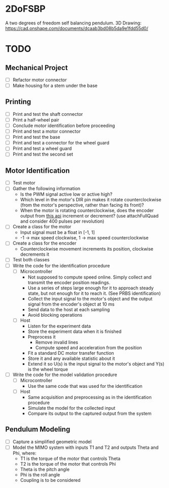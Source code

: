 # 2DoFSBP
A two degrees of freedom self balancing pendulum.
3D Drawing: https://cad.onshape.com/documents/dcaab3bd08b5da9e1fdd55d0/

# TODO

## Mechanical Project
- [ ] Refactor motor connector
- [ ] Make housing for a stem under the base

## Printing
- [ ] Print and test the shaft connector
- [ ] Print a half-wheel pair
- [ ] Conclude motor identification before proceeding
- [ ] Print and test a motor connector
- [ ] Print and test the base
- [ ] Print and test a connector for the wheel guard
- [ ] Print and test a wheel guard
- [ ] Print and test the second set

## Motor Identification
- [ ] Test motor
- [ ] Gather the following information
  - Is the PWM signal active low or active high?
  - Which level in the motor's DIR pin makes it rotate counterclockwise (from the motor's perspective, rather than facing its front)?
  - When the motor is rotating counterclockwise, does the encoder output from [this api](https://github.com/madhephaestus/ESP32Encoder) increment or decrement? (use attachFullQuad and consider 400 pulses per revolution)
- [ ] Create a class for the motor
  - Input signal must be a float in [-1, 1]
  - -1 → max speed clockwise, 1 → max speed counterclockwise
- [ ] Create a class for the encoder
  - Counterclockwise movement increments its position, clockwise decrements it
- [ ] Test both classes
- [ ] Write the code for the identification procedure
  - [ ] Microcontroller
    - Not supposed to compute speed online. Simply collect and transmit the encoder position readings.
    - Use a series of steps large enough for it to approach steady state, but not enough for it to reach it. (See PRBS identification)
    - Collect the input signal to the motor's object and the output signal from the encoder's object at 10 ms
    - Send data to the host at each sampling
    - Avoid blocking operations
  - [ ] Host
    - Listen for the experiment data
    - Store the experiment data when it is finished
    - Preprocess it
      - Remove invalid lines
      - Compute speed and acceleration from the position
    - Fit a standard DC motor transfer function
    - Store it and any available statistic about it
    - Extend it so U(s) is the input signal to the motor's object and Y(s) is the wheel torque
- [ ] Write the code for the model validation procedure
  - [ ] Microcontroller
    - Use the same code that was used for the identification
  - [ ] Host
    - Same acquisition and preprocessing as in the identification procedure
    - Simulate the model for the collected input
    - Compare its output to the captured output from the system

## Pendulum Modeling
- [ ] Capture a simplified geometric model
- [ ] Model the MIMO system with inputs T1 and T2 and outputs Theta and Phi, where:
  - T1 is the torque of the motor that controls Theta
  - T2 is the torque of the motor that controls Phi
  - Theta is the pitch angle
  - Phi is the roll angle
  - Coupling is to be considered

